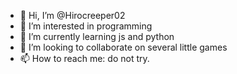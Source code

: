 - 👋 Hi, I’m @Hirocreeper02
- 👀 I’m interested in programming
- 🌱 I’m currently learning js and python
- 💞️ I’m looking to collaborate on several little games
- 📫 How to reach me: do not try.
